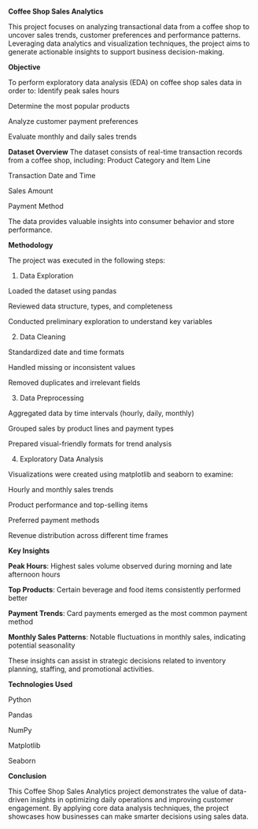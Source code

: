 **Coffee Shop Sales Analytics**

This project focuses on analyzing transactional data from a coffee shop to uncover sales trends, customer preferences and performance patterns. Leveraging data analytics and visualization techniques, the project aims to generate actionable insights to support business decision-making.

**Objective**

To perform exploratory data analysis (EDA) on coffee shop sales data in order to:
Identify peak sales hours

Determine the most popular products

Analyze customer payment preferences

Evaluate monthly and daily sales trends

**Dataset Overview**
The dataset consists of real-time transaction records from a coffee shop, including:
Product Category and Item Line

Transaction Date and Time

Sales Amount

Payment Method

The data provides valuable insights into consumer behavior and store performance.

**Methodology**

The project was executed in the following steps:

1. Data Exploration
   
Loaded the dataset using pandas

Reviewed data structure, types, and completeness

Conducted preliminary exploration to understand key variables

2. Data Cleaning
   
Standardized date and time formats

Handled missing or inconsistent values

Removed duplicates and irrelevant fields

3. Data Preprocessing
   
Aggregated data by time intervals (hourly, daily, monthly)

Grouped sales by product lines and payment types

Prepared visual-friendly formats for trend analysis

4. Exploratory Data Analysis
   
Visualizations were created using matplotlib and seaborn to examine:

Hourly and monthly sales trends

Product performance and top-selling items

Preferred payment methods

Revenue distribution across different time frames

**Key Insights**

**Peak Hours**: Highest sales volume observed during morning and late afternoon hours

**Top Products**: Certain beverage and food items consistently performed better

**Payment Trends**: Card payments emerged as the most common payment method

**Monthly Sales Patterns**: Notable fluctuations in monthly sales, indicating potential seasonality

These insights can assist in strategic decisions related to inventory planning, staffing, and promotional activities.

**Technologies Used**

Python

Pandas

NumPy

Matplotlib

Seaborn

**Conclusion**

This Coffee Shop Sales Analytics project demonstrates the value of data-driven insights in optimizing daily operations and improving customer engagement. By applying core data analysis techniques, the project showcases how businesses can make smarter decisions using sales data.



